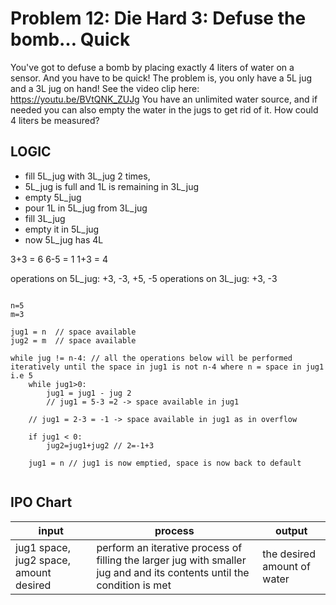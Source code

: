 # Problem 12: Die Hard 3: Defuse the bomb… Quick

You've got to defuse a bomb by placing exactly 4 liters of water on a sensor. And you have to be quick! The problem is, you only have a 5L jug and a 3L jug on hand!
See the video clip here: <https://youtu.be/BVtQNK_ZUJg>
You have an unlimited water source, and if needed you can also empty the water in the jugs to get rid of it.
How could 4 liters be measured?

## LOGIC

- fill 5L_jug with 3L_jug 2 times,
- 5L_jug is full and 1L is remaining in 3L_jug
- empty 5L_jug
- pour 1L in 5L_jug from 3L_jug
- fill 3L_jug
- empty it in 5L_jug
- now 5L_jug has 4L

3+3 = 6
6-5 = 1
1+3 = 4

operations on 5L_jug: +3, -3, +5, -5
operations on 3L_jug: +3, -3

```pseudocode

n=5
m=3

jug1 = n  // space available
jug2 = m  // space available

while jug != n-4: // all the operations below will be performed iteratively until the space in jug1 is not n-4 where n = space in jug1 i.e 5
    while jug1>0:
        jug1 = jug1 - jug 2 
        // jug1 = 5-3 =2 -> space available in jug1

    // jug1 = 2-3 = -1 -> space available in jug1 as in overflow

    if jug1 < 0: 
        jug2=jug1+jug2 // 2=-1+3

    jug1 = n // jug1 is now emptied, space is now back to default


```

## IPO Chart

|input|process|output|
|-|-|-|
|jug1 space, jug2 space, amount desired | perform an iterative process of filling the larger jug with smaller jug and and its contents until the condition is met| the desired amount of water|
